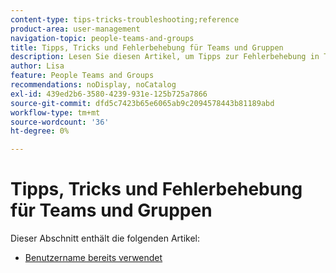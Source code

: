 ```yaml
---
content-type: tips-tricks-troubleshooting;reference
product-area: user-management
navigation-topic: people-teams-and-groups
title: Tipps, Tricks und Fehlerbehebung für Teams und Gruppen
description: Lesen Sie diesen Artikel, um Tipps zur Fehlerbehebung in Teams und Gruppen zu erhalten.
author: Lisa
feature: People Teams and Groups
recommendations: noDisplay, noCatalog
exl-id: 439ed2b6-3580-4239-931e-125b725a7866
source-git-commit: dfd5c7423b65e6065ab9c2094578443b81189abd
workflow-type: tm+mt
source-wordcount: '36'
ht-degree: 0%

---
```


# Tipps, Tricks und Fehlerbehebung für Teams und Gruppen

Dieser Abschnitt enthält die folgenden Artikel:

* [Benutzername bereits verwendet](../../people-teams-and-groups/tips-tricks-and-troubleshooting/username-already-in-use.md)
